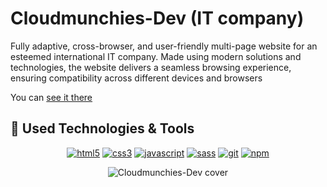 # Cloudmunchies-Dev (IT company)
Fully adaptive, cross-browser, and user-friendly multi-page website for an esteemed international IT company. Made using modern solutions and technologies, the website delivers a seamless browsing experience, ensuring compatibility across different devices and browsers

You can <a href="https://demgam.github.io/HEALTHY_SWITCHER/" target="_blank">see it there</a>

<h2>
  🔧 Used Technologies & Tools
</h2>

<p align="center">
  <a href="https://www.w3.org/html/" target="_blank"><img src="https://img.shields.io/badge/HTML5-E34F26?style=for-the-badge&logo=html5&logoColor=white" alt="html5"></a>
  <a href="https://www.w3.org/Style/CSS/" target="_blank"><img src="https://img.shields.io/badge/CSS3-1572B6?style=for-the-badge&logo=css3&logoColor=white" alt="css3"></a>
  <a href="https://developer.mozilla.org/en-US/docs/Web/JavaScript" target="_blank"><img src="https://img.shields.io/badge/JavaScript-323330?style=for-the-badge&logo=javascript&logoColor=F7DF1E" alt="javascript"></a>
  <a href="https://sass-lang.com" target="_blank"><img src="https://img.shields.io/badge/Sass-CC6699?style=for-the-badge&logo=sass&logoColor=white" alt="sass"></a>
  <a href="https://git-scm.com" target="_blank"><img src="https://img.shields.io/badge/Git-F05032?style=for-the-badge&logo=git&logoColor=white" alt="git"></a>
  <a href="https://www.npmjs.com" target="_blank"><img src="https://img.shields.io/badge/npm-CB3837?style=for-the-badge&logo=npm&logoColor=white" alt="npm"></a>
</p>
<p align="center">
<img src="https://raw.githubusercontent.com/DemGam/Front-End-Portfolio/main/img/works/Cloudmunchies-dev.png" alt="Cloudmunchies-Dev cover"/>
</p>
